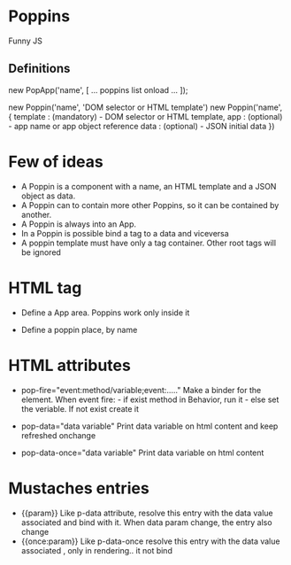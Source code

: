 # Poppins
Funny JS


## Definitions

new PopApp('name', [ ... poppins list onload ... ]);

new Poppin('name', 'DOM selector or HTML template')
new Poppin('name', {
	template : (mandatory) - DOM selector or HTML template,
	app		 : (optional)  - app name or app object reference
	data	 : (optional)  - JSON initial data
})


# Few of ideas

 - A Poppin is a component with a name, an HTML template and a JSON object as data.
 - A Poppin can to contain more other Poppins, so it can be contained by another.
 - A Poppin is always into an App.
 - In a Poppin is possible bind a tag to a data and viceversa
 - A poppin template must have only a tag container. Other root tags will be ignored
 
# HTML tag

 - <app name='xxx'></app>
	Define a App area. Poppins work only inside it
	
 - <pop name="yyy"></pop>
	Define a poppin place, by name 
 
# HTML attributes
	
 - pop-fire="event:method/variable;event:....."
		Make a binder for the element. When event fire:
		- if exist method in Behavior, run it
		- else set the veriable. If not exist create it

 - pop-data="data variable"
		Print data variable on html content and keep refreshed onchange
 - pop-data-once="data variable"
		Print data variable on html content

# Mustaches entries

 - {{param}}
	Like p-data attribute, resolve this entry with the data value associated and bind with it. 
	When data param change, the entry also change
 - {{once:param}}
	Like p-data-once resolve this entry with the data value associated , only in rendering.. it not bind
